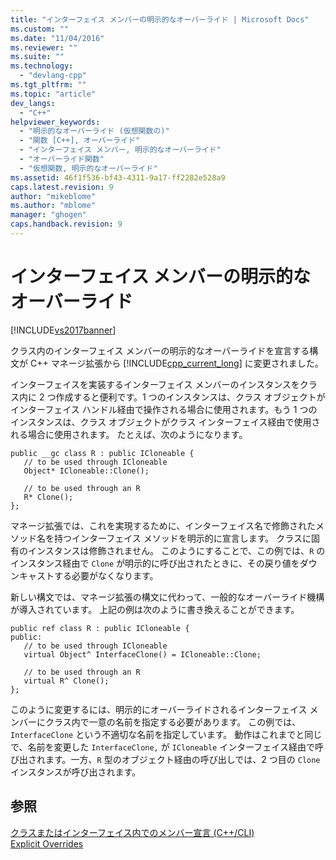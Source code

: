 ```yaml
---
title: "インターフェイス メンバーの明示的なオーバーライド | Microsoft Docs"
ms.custom: ""
ms.date: "11/04/2016"
ms.reviewer: ""
ms.suite: ""
ms.technology: 
  - "devlang-cpp"
ms.tgt_pltfrm: ""
ms.topic: "article"
dev_langs: 
  - "C++"
helpviewer_keywords: 
  - "明示的なオーバーライド (仮想関数の)"
  - "関数 [C++], オーバーライド"
  - "インターフェイス メンバー, 明示的なオーバーライド"
  - "オーバーライド関数"
  - "仮想関数, 明示的なオーバーライド"
ms.assetid: 46f1f536-bf43-4311-9a17-ff2282e528a9
caps.latest.revision: 9
author: "mikeblome"
ms.author: "mblome"
manager: "ghogen"
caps.handback.revision: 9
---
```

# インターフェイス メンバーの明示的なオーバーライド
[!INCLUDE[vs2017banner](../assembler/inline/includes/vs2017banner.md)]

クラス内のインターフェイス メンバーの明示的なオーバーライドを宣言する構文が C\+\+ マネージ拡張から [!INCLUDE[cpp_current_long](../Token/cpp_current_long_md.md)] に変更されました。  
  
 インターフェイスを実装するインターフェイス メンバーのインスタンスをクラス内に 2 つ作成すると便利です。1 つのインスタンスは、クラス オブジェクトがインターフェイス ハンドル経由で操作される場合に使用されます。もう 1 つのインスタンスは、クラス オブジェクトがクラス インターフェイス経由で使用される場合に使用されます。  たとえば、次のようになります。  
  
```  
public __gc class R : public ICloneable {  
   // to be used through ICloneable  
   Object* ICloneable::Clone();  
  
   // to be used through an R  
   R* Clone();  
};  
```  
  
 マネージ拡張では、これを実現するために、インターフェイス名で修飾されたメソッド名を持つインターフェイス メソッドを明示的に宣言します。  クラスに固有のインスタンスは修飾されません。  このようにすることで、この例では、`R` のインスタンス経由で `Clone` が明示的に呼び出されたときに、その戻り値をダウンキャストする必要がなくなります。  
  
 新しい構文では、マネージ拡張の構文に代わって、一般的なオーバーライド機構が導入されています。  上記の例は次のように書き換えることができます。  
  
```  
public ref class R : public ICloneable {  
public:  
   // to be used through ICloneable  
   virtual Object^ InterfaceClone() = ICloneable::Clone;  
  
   // to be used through an R  
   virtual R^ Clone();  
};  
```  
  
 このように変更するには、明示的にオーバーライドされるインターフェイス メンバーにクラス内で一意の名前を指定する必要があります。  この例では、`InterfaceClone` という不適切な名前を指定しています。  動作はこれまでと同じで、名前を変更した `InterfaceClone,` が `ICloneable` インターフェイス経由で呼び出されます。一方、`R` 型のオブジェクト経由の呼び出しでは、2 つ目の `Clone` インスタンスが呼び出されます。  
  
## 参照  
 [クラスまたはインターフェイス内でのメンバー宣言 \(C\+\+\/CLI\)](../dotnet/member-declarations-within-a-class-or-interface-cpp-cli.md)   
 [Explicit Overrides](../windows/explicit-overrides-cpp-component-extensions.md)